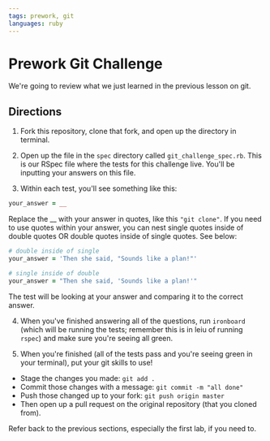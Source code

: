 ```yaml
---
tags: prework, git
languages: ruby
---
```


# Prework Git Challenge

We're going to review what we just learned in the previous lesson on git.

## Directions

1. Fork this repository, clone that fork, and open up the directory in terminal.

2. Open up the file in the `spec` directory called `git_challenge_spec.rb`. This is our RSpec file where the tests for this challenge live. You'll be inputting your answers on this file.

3. Within each test, you'll see something like this:

```ruby
your_answer = __
```

Replace the __ with your answer in quotes, like this `"git clone"`. If you need to use quotes within your answer, you can nest single quotes inside of double quotes OR double quotes inside of single quotes. See below:

```ruby
# double inside of single
your_answer = 'Then she said, "Sounds like a plan!"'

# single inside of double
your_answer = "Then she said, 'Sounds like a plan!'"
```

The test will be looking at your answer and comparing it to the correct answer.

4. When you've finished answering all of the questions, run `ironboard` (which will be running the tests; remember this is in leiu of running `rspec`) and make sure you're seeing all green.

5. When you're finished (all of the tests pass and you're seeing green in your terminal), put your git skills to use!
* Stage the changes you made: `git add .`
* Commit those changes with a message: `git commit -m "all done"`
* Push those changed up to your fork: `git push origin master`
* Then open up a pull request on the original repository (that you cloned from).

Refer back to the previous sections, especially the first lab, if you need to.
